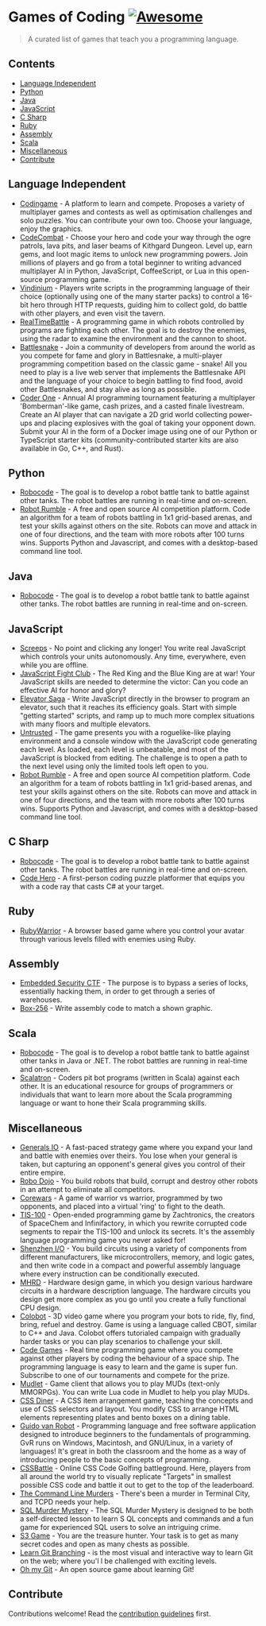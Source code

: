 # Games of Coding [![Awesome](https://awesome.re/badge.svg)](https://awesome.re)

> A curated list of games that teach you a programming language.


## Contents

- [Language Independent](#language-independent)
- [Python](#python)
- [Java](#java)
- [JavaScript](#javascript)
- [C Sharp](#c-sharp)
- [Ruby](#ruby)
- [Assembly](#assembly)
- [Scala](#scala)
- [Miscellaneous](#miscellaneous)
- [Contribute](#contribute)

## Language Independent

- [Codingame](https://www.codingame.com/home) - A platform to learn and compete. Proposes a variety of multiplayer games and contests as well as optimisation challenges and solo puzzles. You can contribute your own too. Choose your language, enjoy the graphics. 
- [CodeCombat](https://codecombat.com) - Choose your hero and code your way through the ogre patrols, lava pits, and laser beams of Kithgard Dungeon. Level up, earn gems, and loot magic items to unlock new programming powers. Join millions of players and go from a total beginner to writing advanced multiplayer AI in Python, JavaScript, CoffeeScript, or Lua in this open-source programming game.
- [Vindinium](https://www.codingame.com/multiplayer/bot-programming/vindinium) - Players write scripts in the programming language of their choice (optionally using one of the many starter packs) to control a 16-bit hero through HTTP requests, guiding him to collect gold, do battle with other players, and even visit the tavern.
- [RealTimeBattle](http://realtimebattle.sourceforge.net) - A programming game in which robots controlled by programs are fighting each other. The goal is to destroy the enemies, using the radar to examine the environment and the cannon to shoot. 
- [Battlesnake](https://play.battlesnake.com) - Join a community of developers from around the world as you compete for fame and glory in Battlesnake, a multi-player programming competition based on the classic game - snake! All you need to play is a live web server that implements the Battlesnake API and the language of your choice to begin battling to find food, avoid other Battlesnakes, and stay alive as long as possible.
- [Coder One](https://www.gocoder.one) - Annual AI programming tournament featuring a multiplayer 'Bomberman'-like game, cash prizes, and a casted finale livestream. Create an AI player that can navigate a 2D grid world collecting power-ups and placing explosives with the goal of taking your opponent down. Submit your AI in the form of a Docker image using one of our Python or TypeScript starter kits (community-contributed starter kits are also available in Go, C++, and Rust).

## Python

- [Robocode](https://github.com/turkishviking/Python-Robocode) - The goal is to develop a robot battle tank to battle against other tanks. The robot battles are running in real-time and on-screen.
- [Robot Rumble](https://robotrumble.org/) - A free and open source AI competition platform. Code an algorithm for a team of robots battling in 1x1 grid-based arenas, and test your skills against others on the site. Robots can move and attack in one of four directions, and the team with more robots after 100 turns wins. Supports Python and Javascript, and comes with a desktop-based command line tool. 

## Java

- [Robocode](https://robocode.sourceforge.io) - The goal is to develop a robot battle tank to battle against other tanks. The robot battles are running in real-time and on-screen.


## JavaScript

- [Screeps](https://screeps.com) - No point and clicking any longer! You write real JavaScript which controls your units autonomously. Any time, everywhere, even while you are offline.
- [JavaScript Fight Club](https://jsfight.club) - The Red King and the Blue King are at war! Your JavaScript skills are needed to determine the victor: Can you code an effective AI for honor and glory?
- [Elevator Saga](http://play.elevatorsaga.com) - Write JavaScript directly in the browser to program an elevator, such that it reaches its efficiency goals. Start with simple "getting started" scripts, and ramp up to much more complex situations with many floors and multiple elevators.
- [Untrusted](https://alexnisnevich.github.io/untrusted) - The game presents you with a roguelike-like playing environment and a console window with the JavaScript code generating each level. As loaded, each level is unbeatable, and most of the JavaScript is blocked from editing. The challenge is to open a path to the next level using only the limited tools left open to you.
- [Robot Rumble](https://robotrumble.org/) - A free and open source AI competition platform. Code an algorithm for a team of robots battling in 1x1 grid-based arenas, and test your skills against others on the site. Robots can move and attack in one of four directions, and the team with more robots after 100 turns wins. Supports Python and Javascript, and comes with a desktop-based command line tool. 

## C Sharp

- [Robocode](http://robocode.sourceforge.io/robocode.dotnet) - The goal is to develop a robot battle tank to battle against other tanks. The robot battles are running in real-time and on-screen.
- [Code Hero](http://www.codehero.org) - A first-person coding puzzle platformer that equips you with a code ray that casts C# at your target.


## Ruby

- [RubyWarrior](https://www.bloc.io/ruby-warrior) - A browser based game where you control your avatar through various levels filled with enemies using Ruby.

## Assembly

- [Embedded Security CTF](https://microcorruption.com) - The purpose is to bypass a series of locks, essentially hacking them, in order to get through a series of warehouses.
- [Box-256](http://box-256.com) - Write assembly code to match a shown graphic.


## Scala

- [Robocode](https://github.com/d6y/scala-robot-dev) - The goal is to develop a robot battle tank to battle against other tanks in Java or .NET. The robot battles are running in real-time and on-screen.
- [Scalatron](http://scalatron.github.io) - Coders pit bot programs (written in Scala) against each other. It is an educational resource for groups of programmers or individuals that want to learn more about the Scala programming language or want to hone their Scala programming skills.


## Miscellaneous

- [Generals IO](http://generals.io) - A fast-paced strategy game where you expand your land and battle with enemies over theirs. You lose when your general is taken, but capturing an opponent's general gives you control of their entire empire.
- [Robo Dojo](http://robodojo.club) - You build robots that build, corrupt and destroy other robots in an attempt to eliminate all competitors.
- [Corewars](http://www.corewars.org) - A game of warrior vs warrior, programmed by two opponents, and placed into a virtual 'ring' to fight to the death.
- [TIS-100](http://www.zachtronics.com/tis-100) - Open-ended programming game by Zachtronics, the creators of SpaceChem and Infinifactory, in which you rewrite corrupted code segments to repair the TIS-100 and unlock its secrets. It's the assembly language programming game you never asked for!
- [Shenzhen I/O](http://www.zachtronics.com/shenzhen-io) - You build circuits using a variety of components from different manufacturers, like microcontrollers, memory, and logic gates, and then write code in a compact and powerful assembly language where every instruction can be conditionally executed.
- [MHRD](http://store.steampowered.com/app/576030) - Hardware design game, in which you design various hardware circuits in a hardware description language. The hardware circuits you design get more complex as you go until you create a fully functional CPU design.
- [Colobot](https://colobot.info) - 3D video game where you program your bots to ride, fly, find, bring, refuel and destroy. Game is using a language called CBOT, similar to C++ and Java. Colobot offers tutorialed campaign with gradually harder tasks or you can play scenarios to challenge your skill.
- [Code Games](http://codegames.io/en) - Real time programming game where you compete against other players by coding the behaviour of a space ship. The programming language is easy to learn and the game is super fun. Subscribe to one of our tournaments and compete for the prize.
- [Mudlet](http://www.mudlet.org) - Game client that allows you to play MUDs (text-only MMORPGs). You can write Lua code in Mudlet to help you play MUDs.
- [CSS Diner](http://flukeout.github.io) - A CSS item arrangement game, teaching the concepts and use of CSS selectors and layout. You modify CSS to arrange HTML elements representing plates and bento boxes on a dining table.
- [Guido van Robot](http://gvr.sourceforge.net) - Programming language and free software application designed to introduce beginners to the fundamentals of programming. GvR runs on Windows, Macintosh, and GNU/Linux, in a variety of languages! It's great in both the classroom and the home as a way of introducing people to the basic concepts of programming.
- [CSSBattle](https://cssbattle.dev) -  Online CSS Code Golfing battleground. Here, players from all around the world try to visually replicate "Targets" in smallest possible CSS code and battle it out to get to the top of the leaderboard.
- [The Command Line Murders](https://github.com/veltman/clmystery) - There's been a murder in Terminal City, and TCPD needs your help.
- [SQL Murder Mystery](https://mystery.knightlab.com/) - The SQL Murder Mystery is designed to be both a self-directed lesson to learn S
QL concepts and commands and a fun game for experienced SQL users to solve an intriguing crime.
- [S3 Game](http://s3game-level1.s3-website.us-east-2.amazonaws.com/) - You are the treasure hunter. Your task is to get as many secret
codes and open as many chests as possible.
- [Learn Git Branching](https://learngitbranching.js.org/) - is the most visual and interactive way to learn Git on the web; where you'l
l be challenged with exciting levels.
- [Oh my Git](https://ohmygit.org/) - An open source game about learning Git!



## Contribute

Contributions welcome! Read the [contribution guidelines](contributing.md) first.
